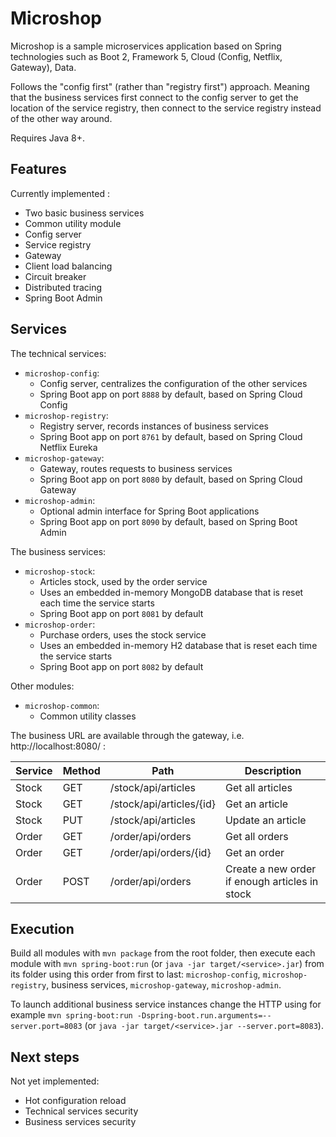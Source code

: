 # Microshop

Microshop is a sample microservices application based on Spring technologies
such as Boot 2, Framework 5, Cloud (Config, Netflix, Gateway), Data.

Follows the "config first" (rather than "registry first") approach.
Meaning that the business services first connect to the config server
to get the location of the service registry, then connect to the service
registry instead of the other way around.

Requires Java 8+.

## Features

Currently implemented :
- Two basic business services
- Common utility module
- Config server
- Service registry
- Gateway
- Client load balancing
- Circuit breaker
- Distributed tracing
- Spring Boot Admin

## Services

The technical services:
- `microshop-config`:
  - Config server, centralizes the configuration of the other services
  - Spring Boot app on port `8888` by default, based on Spring Cloud Config
- `microshop-registry`:
  - Registry server, records instances of business services
  - Spring Boot app on port `8761` by default, based on Spring Cloud Netflix Eureka
- `microshop-gateway`:
  - Gateway, routes requests to business services
  - Spring Boot app on port `8080` by default, based on Spring Cloud Gateway
- `microshop-admin`:
  - Optional admin interface for Spring Boot applications
  - Spring Boot app on port `8090` by default, based on Spring Boot Admin

The business services:
- `microshop-stock`:
  - Articles stock, used by the order service
  - Uses an embedded in-memory MongoDB database that is reset each time the service starts
  - Spring Boot app on port `8081` by default
- `microshop-order`:
  - Purchase orders, uses the stock service
  - Uses an embedded in-memory H2 database that is reset each time the service starts
  - Spring Boot app on port `8082` by default

Other modules:
- `microshop-common`:
  - Common utility classes

The business URL are available through the gateway, i.e. http://localhost:8080/ :

Service | Method | Path | Description
--------|--------|------|------------
Stock   | GET    | /stock/api/articles | Get all articles
Stock   | GET    | /stock/api/articles/{id} | Get an article
Stock   | PUT    | /stock/api/articles | Update an article
Order   | GET    | /order/api/orders | Get all orders
Order   | GET    | /order/api/orders/{id} | Get an order
Order   | POST   | /order/api/orders | Create a new order if enough articles in stock

## Execution

Build all modules with `mvn package` from the root folder,
then execute each module with `mvn spring-boot:run` (or `java -jar target/<service>.jar`)
from its folder using this order from first to last: `microshop-config`,
`microshop-registry`, business services, `microshop-gateway`, `microshop-admin`.

To launch additional business service instances change the HTTP using for example
`mvn spring-boot:run -Dspring-boot.run.arguments=--server.port=8083`
(or `java -jar target/<service>.jar --server.port=8083`).

## Next steps

Not yet implemented:
- Hot configuration reload
- Technical services security
- Business services security
